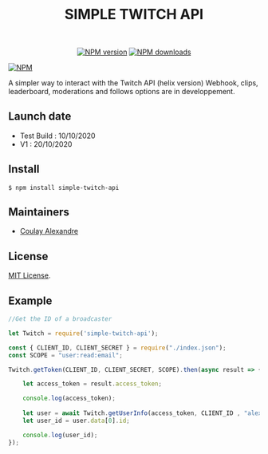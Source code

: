 <div align="center">
  <br />
  <h1>SIMPLE TWITCH API</h1>
  <br />
  <p>
    <a href="https://www.npmjs.com/package/simple-twitch-api"><img src="https://img.shields.io/npm/v/simple-twitch-api.svg?maxAge=3600" alt="NPM version" /></a>
    <a href="https://www.npmjs.com/package/simple-twitch-api"><img src="https://img.shields.io/npm/dt/simple-twitch-api.svg?maxAge=3600" alt="NPM downloads" /></a>
  </p>
 </div>
 
[![NPM](https://nodei.co/npm/simple-twitch-api.png)](https://nodei.co/npm/simple-twitch-api/)


A simpler way to interact with the Twitch API (helix version)
Webhook, clips, leaderboard, moderations and follows options are in developpement.

## Launch date 

 - Test Build : 10/10/2020
 - V1 : 20/10/2020


## Install

```
$ npm install simple-twitch-api
```

## Maintainers

- [Coulay Alexandre](https://github.com/alexandrecoulay)

## License

[MIT License](LICENSE).


## Example
```js
//Get the ID of a broadcaster

let Twitch = require('simple-twitch-api');

const { CLIENT_ID, CLIENT_SECRET } = require("./index.json");
const SCOPE = "user:read:email";

Twitch.getToken(CLIENT_ID, CLIENT_SECRET, SCOPE).then(async result => {

    let access_token = result.access_token;

    console.log(access_token);
    
    let user = await Twitch.getUserInfo(access_token, CLIENT_ID , "alex_off");
    let user_id = user.data[0].id;

    console.log(user_id);
});
```